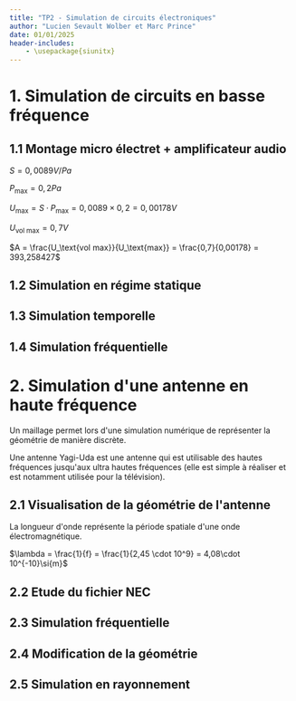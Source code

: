 ```yaml
---
title: "TP2 - Simulation de circuits électroniques"
author: "Lucien Sevault Wolber et Marc Prince"
date: 01/01/2025
header-includes:
    - \usepackage{siunitx}
---
```


# 1. Simulation de circuits en basse fréquence

## 1.1 Montage micro électret + amplificateur audio

$S = 0,0089\si{V/Pa}$

$P_\text{max} = 0,2\si{Pa}$

$U_\text{max} = S \cdot P_\text{max} = 0,0089 \times 0,2 = 0,00178\si{V}$

$U_\text{vol max} = 0,7\si{V}$

$A = \frac{U_\text{vol max}}{U_\text{max}} = \frac{0,7}{0,00178} = 393,258427$

## 1.2 Simulation en régime statique

## 1.3 Simulation temporelle

## 1.4 Simulation fréquentielle

# 2. Simulation d'une antenne en haute fréquence

Un maillage permet lors d'une simulation numérique de représenter la géométrie de manière discrète.

Une antenne Yagi-Uda est une antenne qui est utilisable des hautes fréquences jusqu'aux ultra hautes fréquences (elle est simple à réaliser et est notamment utilisée pour la télévision).

## 2.1 Visualisation de la géométrie de l'antenne

La longueur d'onde représente la période spatiale d'une onde électromagnétique.

$\lambda = \frac{1}{f} = \frac{1}{2,45 \cdot 10^9} = 4,08\cdot 10^{-10}\si{m}$

## 2.2 Etude du fichier NEC

## 2.3 Simulation fréquentielle

## 2.4 Modification de la géométrie

## 2.5 Simulation en rayonnement

